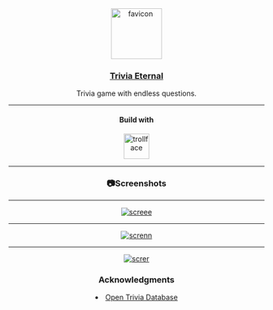 <div align="center">
  <a href="https://github.com/tarikbzcoglu/triviaEternal">
  <img src="https://i.ibb.co/J549cHB/favicon.png" height="100px" alt="favicon" border="0" />
  <h3>Trivia Eternal</h3>
  </a>

  <p align="center">
    Trivia game with endless questions.
  <hr/>
  <h4 align="center">Build with</h4>
   <img src="https://cdn.icon-icons.com/icons2/2699/PNG/512/reactjs_logo_icon_170805.png" height="50px" alt="trollface" border="0" />
   <hr/>
  </p>
  <h3>📷Screenshots</h3>
  <hr/>
  
<a href="https://ibb.co/Mn5tqFb"><img src="https://i.ibb.co/zsHBKq1/screee.jpg" alt="screee" border="0" /></a>
<hr/>
<a href="https://ibb.co/92Dzr4R"><img src="https://i.ibb.co/RPFZD6L/screnn.jpg" alt="screnn" border="0" /></a>
<hr/>
<a href="https://ibb.co/TLzvwF1"><img src="https://i.ibb.co/RyLvgVN/screr.jpg" alt="screr" border="0" /></a>
<br>
<h3>Acknowledgments</h3>
<li><a href="https://opentdb.com/">Open Trivia Database</a></li>
</div>
